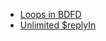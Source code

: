 - [Loops in BDFD](https://github.com/Ak-07/Loops-In-BDFD)
- [Unlimited $replyIn](Unlimited%20%24replyIn)
